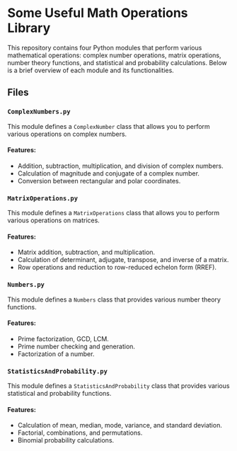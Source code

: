 # Some Useful Math Operations Library

This repository contains four Python modules that perform various mathematical operations: complex number operations, matrix operations, number theory functions, and statistical and probability calculations. Below is a brief overview of each module and its functionalities.

## Files

### `ComplexNumbers.py`

This module defines a `ComplexNumber` class that allows you to perform various operations on complex numbers.

#### Features:
- Addition, subtraction, multiplication, and division of complex numbers.
- Calculation of magnitude and conjugate of a complex number.
- Conversion between rectangular and polar coordinates.

### `MatrixOperations.py`

This module defines a `MatrixOperations` class that allows you to perform various operations on matrices.

#### Features:
- Matrix addition, subtraction, and multiplication.
- Calculation of determinant, adjugate, transpose, and inverse of a matrix.
- Row operations and reduction to row-reduced echelon form (RREF).

### `Numbers.py`

This module defines a `Numbers` class that provides various number theory functions.

#### Features:
- Prime factorization, GCD, LCM.
- Prime number checking and generation.
- Factorization of a number.

### `StatisticsAndProbability.py`

This module defines a `StatisticsAndProbability` class that provides various statistical and probability functions.

#### Features:
- Calculation of mean, median, mode, variance, and standard deviation.
- Factorial, combinations, and permutations.
- Binomial probability calculations.
